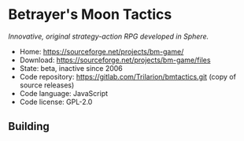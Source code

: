 # Betrayer's Moon Tactics

_Innovative, original strategy-action RPG developed in Sphere._

- Home: https://sourceforge.net/projects/bm-game/
- Download: https://sourceforge.net/projects/bm-game/files
- State: beta, inactive since 2006
- Code repository: https://gitlab.com/Trilarion/bmtactics.git (copy of source releases)
- Code language: JavaScript
- Code license: GPL-2.0

## Building

